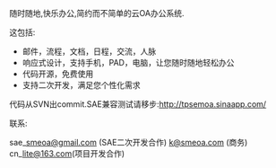 随时随地,快乐办公,简约而不简单的云OA办公系统.

这包括:
  * 邮件，流程，文档，日程，交流，人脉
  * 响应式设计，支持手机，PAD，电脑，让您随时随地轻松办公
  * 代码开源，免费使用
  * 支持二次开发，满足您个性化需求

代码从SVN出commit.SAE兼容测试请移步:http://tpsemoa.sinaapp.com/

联系:

sae\_smeoa@gmail.com (SAE二次开发合作) k@smeoa.com (商务) cn\_lite@163.com(项目开发合作)